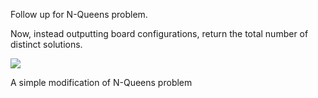 Follow up for N-Queens problem.

Now, instead outputting board configurations, return the total number of distinct solutions.
<p><img src="http://www.leetcode.com/wp-content/uploads/2012/03/8-queens.png"></p>
A simple modification of N-Queens problem
